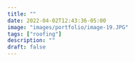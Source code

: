 ```yaml
---
title: ""
date: 2022-04-02T12:43:36-05:00
image: "images/portfolio/image-19.JPG"
tags: ["roofing"]
description: ""
draft: false
---
```



